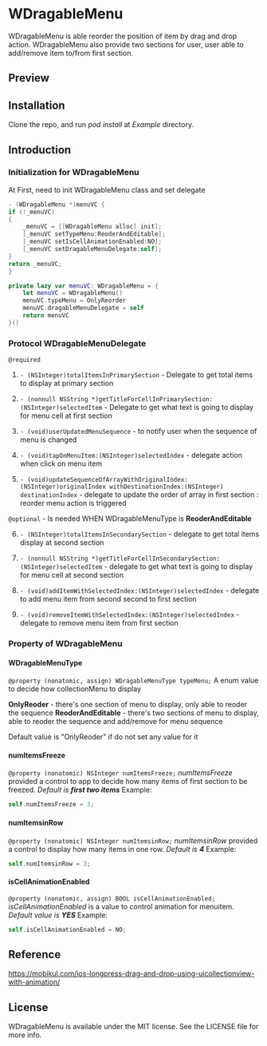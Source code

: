 # WDragableMenu

WDragableMenu is able reorder the position of item by drag and drop action.  WDragableMenu also provide two sections for user, user able to add/remove item to/from first section. 

## Preview

## Installation
Clone the repo, and run *pod install* at *Example* directory.


## Introduction

### Initialization for **WDragableMenu** 
At First, need to init WDragableMenu class and set delegate

```objective-c
- (WDragableMenu *)menuVC {
if (!_menuVC)
{
    _menuVC = [[WDragableMenu alloc] init];
    [_menuVC setTypeMenu:ReoderAndEditable];
    [_menuVC setIsCellAnimationEnabled:NO];
    [_menuVC setDragableMenuDelegate:self];
}
return _menuVC;
}
```

```swift
private lazy var menuVC: WDragableMenu = {
    let menuVC = WDragableMenu()
    menuVC.typeMenu = OnlyReorder
    menuVC.dragableMenuDelegate = self
    return menuVC
}()
```

### Protocol **WDragableMenuDelegate**

`@required`
1. `- (NSInteger)totalItemsInPrimarySection` - Delegate to get total items to display at primary section

2. `- (nonnull NSString *)getTitleForCellInPrimarySection:(NSInteger)selectedItem` - Delegate to get what text is going to display for menu cell at first section

3. `- (void)userUpdatedMenuSequence` - to notify user when the sequence of menu is changed

4. `- (void)tapOnMenuItem:(NSInteger)selectedIndex` - delegate action when click on menu item

5. `- (void)updateSequenceOfArrayWithOriginalIndex:(NSInteger)originalIndex withDestinationIndex:(NSInteger) destinationIndex` - delegate to update the order of array in first section : reorder menu action is triggered

`@optional` - Is needed WHEN WDragableMenuType is **ReoderAndEditable**

6. `- (NSInteger)totalItemsInSecondarySection` - delegate to get total items display at second section

7. `- (nonnull NSString *)getTitleForCellInSecondarySection:(NSInteger)selectedItem` - delegate to get what text is going to display for menu cell at second section

8. `- (void)addItemWithSelectedIndex:(NSInteger)selectedIndex` - delegate to add menu item from second second to first section

9. `- (void)removeItemWithSelectedIndex:(NSInteger)selectedIndex` - delegate to remove menu item from first section



### Property of WDragableMenu 
#### WDragableMenuType
`@property (nonatomic, assign) WDragableMenuType typeMenu;`
A enum value to decide how collectionMenu to display

**OnlyReoder** - there's one section of menu to display, only able to reoder the sequence
**ReoderAndEditable** - there's two sections of menu to display, able to reoder the sequence and add/remove for menu sequence

Default value is "OnlyReoder" if do not set any value for it


#### numItemsFreeze
`@property (nonatomic) NSInteger numItemsFreeze;`
*numItemsFreeze* provided a control to app to decide how many items of first section to be freezed. *Default is **first two items***
Example:
````objective-c
self.numItemsFreeze = 3;
````

#### numItemsinRow
`@property (nonatomic) NSInteger numItemsinRow;`
*numItemsinRow* provided a control to display how many items in one row. *Default is **4***
Example:
````objective-c
self.numItemsinRow = 3;
````

#### isCellAnimationEnabled
`@property (nonatomic, assign) BOOL isCellAnimationEnabled;`
*isCellAnimationEnabled* is a value to control animation for menuitem. *Default value is **YES***
Example:
````objective-c
self.isCellAnimationEnabled = NO;
````


## Reference 
https://mobikul.com/ios-longpress-drag-and-drop-using-uicollectionview-with-animation/


## License 
WDragableMenu is available under the MIT license. See the LICENSE file for more info.


